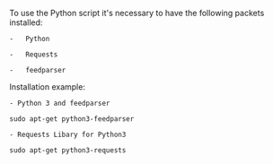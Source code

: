 To use the Python script it's necessary to have the following packets installed:

	-	Python
	
	-	Requests

	-	feedparser



 Installation example:
	
	- Python 3 and feedparser
	
	sudo apt-get python3-feedparser
	
	- Requests Libary for Python3
	
	sudo apt-get python3-requests